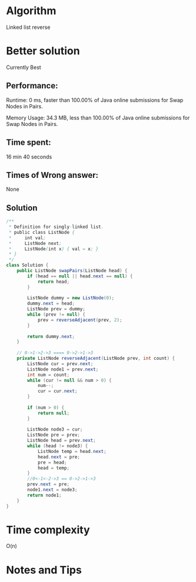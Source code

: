# Algorithm

Linked list reverse 

# Better solution

Currently Best

## Performance:

Runtime: 0 ms, faster than 100.00% of Java online submissions for Swap Nodes in Pairs.

Memory Usage: 34.3 MB, less than 100.00% of Java online submissions for Swap Nodes in Pairs.

## Time spent:

16 min 40 seconds 

## Times of Wrong answer:

None

## Solution

```java
/**
 * Definition for singly-linked list.
 * public class ListNode {
 *     int val;
 *     ListNode next;
 *     ListNode(int x) { val = x; }
 * }
 */
class Solution {
    public ListNode swapPairs(ListNode head) {
        if (head == null || head.next == null) {
            return head;
        }
        
        ListNode dummy = new ListNode(0);
        dummy.next = head;
        ListNode prev = dummy;
        while (prev != null) {
            prev = reverseAdjacent(prev, 2);
        }
        
        return dummy.next;
    }
    
    // 0->1->2->3 ==== 0->2->1->3
    private ListNode reverseAdjacent(ListNode prev, int count) {
        ListNode cur = prev.next;
        ListNode node1 = prev.next;
        int num = count;
        while (cur != null && num > 0) {
            num--;
            cur = cur.next;
        }
        
        if (num > 0) {
            return null;
        }
        
        ListNode node3 = cur;
        ListNode pre = prev;
        ListNode head = prev.next;
        while (head != node3) {
            ListNode temp = head.next;
            head.next = pre;
            pre = head;
            head = temp;
        }
        //0<-1<-2->3 == 0->2->1->3
        prev.next = pre;
        node1.next = node3;
        return node1;
    }
}
```



# Time complexity

O(n)

# Notes and Tips

